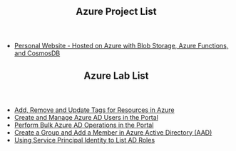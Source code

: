 <header>
<h2>Azure Project List</h2>
</header>

  - [Personal Website - Hosted on Azure with Blob Storage, Azure Functions, and CosmosDB](https://github.com/andrew-morley-2/az-personal-website)

<header>
<h2>Azure Lab List</h2>
</header>
 
  - [Add, Remove and Update Tags for Resources in Azure](https://github.com/andrew-morley-2/az-add-remove-update-tags)
  - [Create and Manage Azure AD Users in the Portal](https://github.com/andrew-morley-2/az-create-manage-aad-users-portal)
  - [Perform Bulk Azure AD Operations in the Portal](https://github.com/andrew-morley-2/az-bulk-aad-operations)
  - [Create a Group and Add a Member in Azure Active Directory (AAD)](https://github.com/andrew-morley-2/az-create-group-add-member-aad)
  - [Using Service Principal Identity to List AD Roles](https://github.com/andrew-morley-2/az-serv-principal-list-ad-roles)
